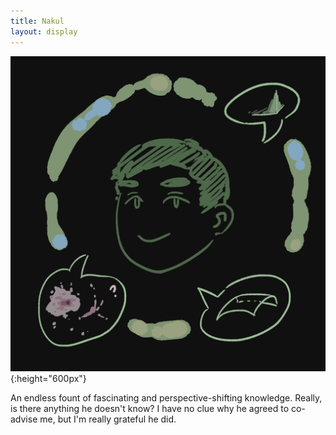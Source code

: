 ```yaml
---
title: Nakul
layout: display
---
```


![nakul](/assets/img/nakul.png){:height="600px"}

An endless fount of fascinating and perspective-shifting knowledge. Really, is there anything he doesn't know? I have no clue why he agreed to co-advise me, but I'm really grateful he did.